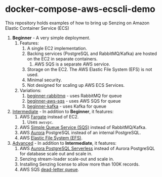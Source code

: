 # docker-compose-aws-ecscli-demo

This repository holds examples of how to bring up Senzing on Amazon Elastic Container Service (ECS)

1. **Beginner** - A very simple deployment.
    1. Features:
        1. A single EC2 implementation.
        1. Backing services (PostgreSQL and RabbitMQ/Kafka) are hosted on the EC2 in separate containers.
            1. AWS SQS is a separate AWS service.
        1. Storage on the EC2.  The AWS Elastic File System (EFS) is not used.
        1. Minimal security.
        1. Not designed for scaling up AWS ECS Services.
    1. Variations:
        1. [beginner-rabbitmq](docs/beginner-rabbitmq) - uses RabbitMQ for queue
        1. [beginner-aws-sqs](docs/beginner-aws-sqs) - uses AWS SQS for queue
        1. [beginner-kafka](docs/beginner-kafka) - uses Kafka for queue
1. [Intermediate](docs/intermediate) - In addition to
   **Beginner**, it features:
    1. AWS [Fargate](https://aws.amazon.com/fargate/) instead of EC2.
        1. Uses `awsvpc`.
    1. AWS [Simple Queue Service (SQS)](https://aws.amazon.com/sqs/) instead of RabbitMQ/Kafka.
    1. AWS [Aurora](https://aws.amazon.com/rds/aurora/) PostgreSQL instead of an internal PostgreSQL.
    1. AWS [Elastic File System (EFS)](https://aws.amazon.com/efs/).
1. [Advanced](docs/advanced) - In addition to
   **Intermediate**, it features:
    1. AWS [Aurora PostgreSQL Serverless](https://aws.amazon.com/rds/aurora/serverless/) instead of Aurora PostgreSQL for database scale out and scale in.
    1. Senzing stream-loader scale-out and scale in.
    1. Installing Senzing license to allow more than 100K records.
    1. AWS SQS [dead-letter queue](https://docs.aws.amazon.com/AWSSimpleQueueService/latest/SQSDeveloperGuide/sqs-dead-letter-queues.html).
